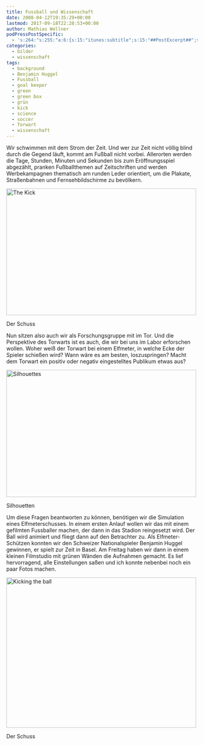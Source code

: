 ```yaml
---
title: Fussball und Wissenschaft
date: 2008-04-12T19:35:29+00:00
lastmod: 2017-09-18T22:28:53+00:00
author: Mathias Wellner
podPressPostSpecific:
  - 's:264:"s:255:"a:6:{s:15:"itunes:subtitle";s:15:"##PostExcerpt##";s:14:"itunes:summary";s:15:"##PostExcerpt##";s:15:"itunes:keywords";s:17:"##WordPressCats##";s:13:"itunes:author";s:10:"##Global##";s:15:"itunes:explicit";s:7:"Default";s:12:"itunes:block";s:7:"Default";}";";'
categories:
  - bilder
  - wissenschaft
tags:
  - background
  - Benjamin Huggel
  - Fussball
  - goal keeper
  - green
  - green box
  - grün
  - kick
  - science
  - soccer
  - Torwart
  - wissenschaft
---
```

Wir schwimmen mit dem Strom der Zeit. Und wer zur Zeit nicht völlig blind durch die Gegend läuft, kommt am Fußball nicht vorbei. Allerorten werden die Tage, Stunden, Minuten und Sekunden bis zum Eröffnungsspiel abgezählt, pranken Fußballthemen auf Zeitschriften und werden Werbekampagnen thematisch am runden Leder orientiert, um die Plakate, Straßenbahnen und Fernsehbildschirme zu bevölkern.

<div style="width: 510px" class="wp-caption aligncenter">
  <a href="http://www.flickr.com/photos/mwellner/2407313255/"><img alt="The Kick" src="http://farm3.static.flickr.com/2054/2407313255_bf604530bc.jpg" title="The Kick" width="500" height="334" /></a>
  
  <p class="wp-caption-text">
    Der Schuss<br />
  </p>
</div>

Nun sitzen also auch wir als Forschungsgruppe mit im Tor. Und die Perspektive des Torwarts ist es auch, die wir bei uns im Labor erforschen wollen. Woher weiß der Torwart bei einem Elfmeter, in welche Ecke der Spieler schießen wird? Wann wäre es am besten, loszuspringen? Macht dem Torwart ein positiv oder negativ eingestelltes Publikum etwas aus?

<div style="width: 510px" class="wp-caption aligncenter">
  <a href="http://www.flickr.com/photos/mwellner/2407802922/"><img alt="Silhouettes" src="http://farm3.static.flickr.com/2056/2407802922_0049d3cfeb.jpg" title="Silhouettes" width="500" height="335" /></a>
  
  <p class="wp-caption-text">
    Silhouetten<br />
  </p>
</div>

Um diese Fragen beantworten zu können, benötigen wir die Simulation eines Elfmeterschusses. In einem ersten Anlauf wollen wir das mit einem gefilmten Fussballer machen, der dann in das Stadion reingesetzt wird. Der Ball wird animiert und fliegt dann auf den Betrachter zu. Als Elfmeter-Schützen konnten wir den Schweizer Nationalspieler Benjamin Huggel gewinnen, er spielt zur Zeit in Basel. Am Freitag haben wir dann in einem kleinen Filmstudio mit grünen Wänden die Aufnahmen gemacht. Es lief hervorragend, alle Einstellungen saßen und ich konnte nebenbei noch ein paar Fotos machen.

<div style="width: 510px" class="wp-caption aligncenter">
  <a href="http://www.flickr.com/photos/mwellner/2406915853/"><img alt="Kicking the ball" src="http://farm4.static.flickr.com/3122/2406915853_15e760a868.jpg" title="Kicking the ball" width="500" height="396" /></a>
  
  <p class="wp-caption-text">
    Der Schuss<br />
  </p>
</div>